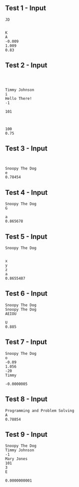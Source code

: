 ## Test 1 - Input
```
JD

            
K
A
-0.009
1.009
0.83

```

## Test 2 - Input
```



Timmy Johnson
i
Hello There!
-1

101
     


100
0.75

```

## Test 3 - Input
```


Snoopy The Dog
e
0.78454

```

## Test 4 - Input
```
Snoopy The Dog
G

a
0.865678

```

## Test 5 - Input
```
Snoopy The Dog


x
y
z
a
0.8655487

```

## Test 6 - Input
```
Snoopy The Dog
Snoopy The Dog
AEIOU

U
0.885

```

## Test 7 - Input
```
Snoopy The Dog
o
-0.09
1.056
-20
Timmy

-0.0000005

```

## Test 8 - Input
```
Programming and Problem Solving
A
0.78854

```

## Test 9 - Input
```
Snoopy The Dog
Timmy Johnson
-1
Mary Jones
101
3
E

0.0000000001

```